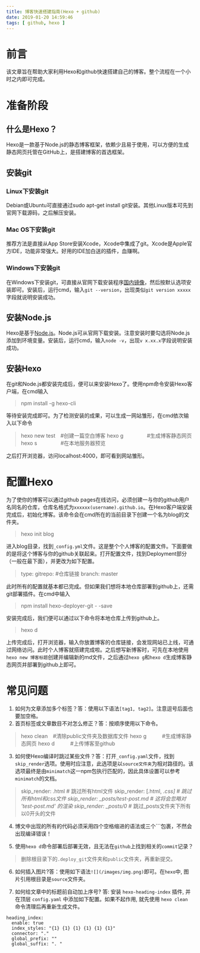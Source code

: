```yaml
---
title: 博客快速搭建指南(Hexo + github)
date: 2019-01-20 14:59:46
tags: [ github, hexo ]
---
```

# 前言
该文章旨在帮助大家利用Hexo和github快速搭建自己的博客。整个流程在一个小时之内即可完成。

# 准备阶段
## 什么是Hexo？
Hexo是一款基于Node.js的静态博客框架，依赖少且易于使用，可以方便的生成静态网页托管在GitHub上，是搭建博客的首选框架。
## 安装git
### Linux下安装git
Debian或Ubuntu可直接通过sudo apt-get install git安装。其他Linux版本可先到官网下载源码，之后解压安装。
### Mac OS下安装git
推荐方法是直接从App Store安装Xcode，Xcode中集成了git。Xcode是Apple官方IDE，功能非常强大。好用的IDE加白送的插件，血赚啊。
### Windows下安装git
在Windows下安装git，可直接从官网下载安装程序[国内镜像](https://pan.baidu.com/s/1kU5OCOB#list/path=%2Fpub%2Fgit)，然后按默认选项安装即可。安装后，运行cmd，输入`git --version`，出现类似`git version xxxxx`字段就说明安装成功。

## 安装Node.js
Hexo是基于[Node.js](https://nodejs.org/en/download/)。Node.js可从官网下载安装。注意安装时要勾选将Node.js添加到环境变量。安装后，运行cmd，输入`node -v`，出现`v x.xx.x`字段说明安装成功。

## 安装Hexo
在git和Node.js都安装完成后，便可以来安装Hexo了。使用npm命令安装Hexo客户端，在cmd输入
> npm install -g hexo-cli 

等待安装完成即可。为了检测安装的成果，可以生成一网站雏形，在cmd依次输入以下命令
> hexo new test&emsp;#创建一篇空白博客
> hexo g&ensp;&ensp;&ensp;&ensp;&ensp;&ensp;&ensp;&ensp;&ensp;#生成博客静态网页
> hexo s&ensp;&ensp;&ensp;&ensp;&ensp;&ensp;&ensp;&ensp;&ensp;#在本地服务器预览 

之后打开浏览器，访问localhost:4000，即可看到网站雏形。

# 配置Hexo
为了使你的博客可以通过github pages在线访问，必须创建一与你的github用户名同名的仓库，仓库名格式为`xxxxxx(username).github.io`。在Hexo客户端安装完成后，初始化博客。该命令会在cmd所在的当前目录下创建一个名为blog的文件夹。
> hexo init blog 

进入blog目录，找到`_config.yml`文件。这是整个个人博客的配置文件。下面要做的是将这个博客与你的github关联起来。打开配置文件，找到Deployment部分（一般在最下面），并更改为如下配置。
> type: gitrepo: #仓库链接
> branch: master 

此时所有的配置就基本都已完成。但如果我们想将本地仓库部署到github上，还需git部署插件。在cmd中输入
> npm install hexo-deployer-git - -save

安装完成后，我们便可以通过以下命令将本地仓库上传到github上。
> hexo d

上传完成后，打开浏览器，输入你放置博客的仓库链接，会发现网站已上线，可通过网络访问。此时个人博客就搭建完成啦。之后想写新博客时，可先在本地使用`hexo new 博客标题`创建并编辑新的md文件，之后通过`hexo g`和`hexo d`生成博客静态网页并部署到github上即可。

# 常见问题
1. 如何为文章添加多个标签？答：使用以下语法`[tag1, tag2]`。注意逗号后面也要加空格。
2. 首页标签或文章数目不对怎么修正？答：按顺序使用以下命令。
> hexo clean&emsp;#清除public文件夹及数据库文件
> hexo g&ensp;&ensp;&ensp;&ensp;&ensp;&ensp;#生成博客静态网页
> hexo d&ensp;&ensp;&ensp;&ensp;&ensp;&ensp;#上传博客至github

3. 如何使Hexo编译时跳过某些文件？答：打开`_config.yaml`文件，找到`skip_render`选项。使用时应注意，此选项是以`source文件夹`为相对路径的。该选项最终是由`minimatch`这一npm包执行匹配的，因此具体设置可以参考`minimatch`的文档。
> skip_render: .html # 跳过所有html文件
> skip_render: [.html, *.css] # 跳过所有html和css文件
> skip_render: _posts/test-post.md # 这将会忽略对 'test-post.md' 的渲染
> skip_render: _posts\/0* # 跳过_posts文件夹下所有以0开头的文件

4. 博文中出现的所有的代码必须采用四个空格缩进的语法或三个`\``包裹，不然会出现编译错误！

5. 使用`hexo d`命令部署后部署无效，且无法在`github`上找到相关的`commit`记录？
> 删除根目录下的`.deploy_git`文件夹和`public`文件夹，再重新提交。

6. 如何插入图片?答：使用如下语法`![](/images/img.png)`即可。在`hexo`中, 图片引用根目录是`source`文件夹。

7. 如何给文章中的标题前自动加上序号?
答: 安装 `hexo-heading-index` 插件, 并在顶层 `config.yaml` 中添加如下配置。如果不起作用, 就先使用 `hexo clean` 命令清理后再重新生成文件。
```
heading_index:
  enable: true
  index_styles: "{1} {1} {1} {1} {1} {1}"
  connector: "."
  global_prefix: ""
  global_suffix: ". "
```